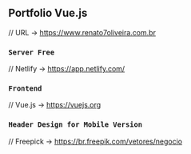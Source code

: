 ## Portfolio Vue.js
// URL -> https://www.renato7oliveira.com.br

### `Server Free`
// Netlify -> https://app.netlify.com/

### `Frontend`
// Vue.js -> https://vuejs.org

### `Header Design for Mobile Version`
// Freepick -> https://br.freepik.com/vetores/negocio